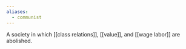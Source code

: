 ```yaml
---
aliases:
  - communist
---
```

A society in which [[class relations]], [[value]], and [[wage labor]] are abolished.